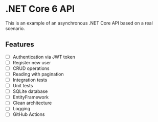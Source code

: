 # .NET Core 6 API 

This is an example of an asynchronous .NET Core API based on a real scenario.

## Features
- [ ] Authentication via JWT token
- [ ] Register new user
- [ ] CRUD operations
- [ ] Reading with pagination
- [ ] Integration tests
- [ ] Unit tests
- [ ] SQLite database
- [ ] EntityFramework
- [ ] Clean architecture
- [ ] Logging
- [ ] GitHub Actions